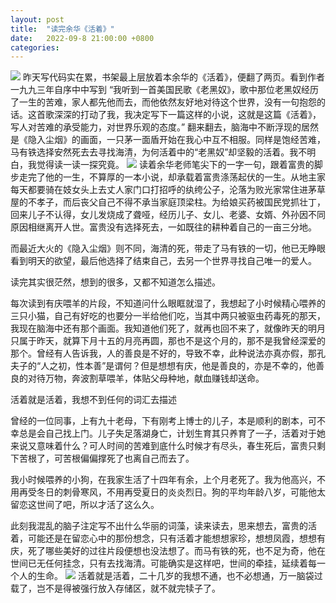 ```yaml
---
layout: post
title:  "读完余华《活着》"
date:   2022-09-8 21:00:00 +0800
categories: 
---
```

![](https://less-1251975755.cos.ap-beijing.myqcloud.com/posts/2022-09-09%2017.49.53.png)
昨天写代码实在累，书架最上层放着本余华的《活着》，便翻了两页。看到作者一九九三年自序中中写到 “我听到一首美国民歌《老黑奴》，歌中那位老黑奴经历了一生的苦难，家人都先他而去，而他依然友好地对待这个世界，没有一句抱怨的话。这首歌深深的打动了我，我决定写下一篇这样的小说，这就是这篇《活着》，写人对苦难的承受能力，对世界乐观的态度。” 翻来翻去，脑海中不断浮现的居然是《隐入尘烟》的画面，一只茅一面盾开始在我心中互不相服。同样是饱经苦难，马有铁选择安然死去去寻找海清，为何活着中的“老黑奴”却坚毅的活着。我不明白，我觉得读一读一探究竟。
![](https://less-1251975755.cos.ap-beijing.myqcloud.com/posts/2022-09-09%2017.49.54.jpg)
读着余华老师笔尖下的一字一句，跟着富贵的脚步走完了他的一生，不算厚的一本小说，却承载着富贵涤荡起伏的一生。从地主家每天都要骑在妓女头上去丈人家门口打招呼的纨绔公子，沦落为败光家常住进茅草屋的不孝子，而后丧父自己不得不承当家庭顶梁柱。为给娘买药被国民党抓壮丁，回来儿子不认得，女儿发烧成了聋哑，经历儿子、女儿、老婆、女婿、外孙因不同原因相继离开人世。富贵没有选择死去，一如既往的耕种着自己的一亩三分地。

而最近大火的《隐入尘烟》则不同，海清的死，带走了马有铁的一切，他已无睁眼看到明天的欲望，最后他选择了结束自己，去另一个世界寻找自己唯一的爱人。

读完其实很茫然，想到的很多，又都不知道怎么描述。

每次读到有庆喂羊的片段，不知道问什么眼眶就湿了，我想起了小时候精心喂养的三只小猫，自己有好吃的也要分一半给他们吃，当其中两只被驱虫药毒死的那天，我现在脑海中还有那个画面。我知道他们死了，就再也回不来了，就像昨天的明月只属于昨天，就算下月十五的月亮再圆，那也不是这个月的，那不是我曾经深爱的那个。曾经有人告诉我，人的善良是不好的，导致不幸，此种说法亦真亦假，那孔夫子的“人之初，性本善”是谓何？但是想想有庆，他是善良的，亦是不幸的，他善良的对待万物，奔波割草喂羊，体贴父母种地，献血赚钱却送命。

活着就是活着，我想不到任何的词汇去描述

曾经的一位同事，上有九十老母，下有刚考上博士的儿子，本是顺利的剧本，可不幸总是会自己找上门。儿子失足落湖身亡，计划生育其只养育了一子，活着对于她来说又意味着什么？可人时间的苦难到底什么时候才有尽头，春生死后，富贵只剩下苦根了，可苦根偏偏撑死了也离自己而去了。

我小时候喂养的小狗，在我家生活了十四年有余，上个月老死了。我为他高兴，不用再受冬日的刺骨寒风，不用再受夏日的炎炎烈日。狗的平均年龄八岁，可能他太留恋这世间了吧，所以才活了这么久。

此刻我混乱的脑子注定写不出什么华丽的词藻，读来读去，思来想去，富贵的活着，可能还是在留恋心中的那份想念，只有活着才能想想家珍，想想凤霞，想想有庆，死了哪些美好的过往片段便想也没法想了。而马有铁的死，也不足为奇，他在世间已无任何挂念，只有去找海清。可能确实是这样吧，世间的牵挂，延续着每一个人的生命。
![](https://less-1251975755.cos.ap-beijing.myqcloud.com/posts/2022-09-09%2017.49.55.jpg)
活着就是活着，二十几岁的我想不通，也不必想通，万一脑袋过载了，岂不是得被强行放入存储区，就不就完犊子了。